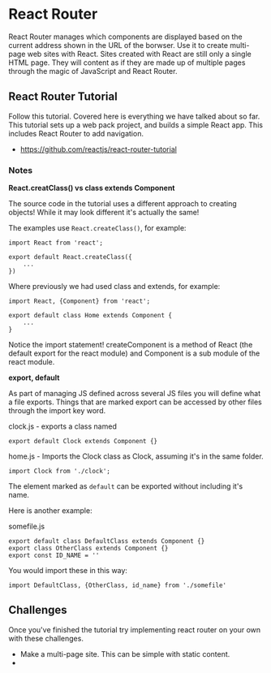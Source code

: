 # React Router 

React Router manages which components are displayed based on the current address shown in the URL of 
the borwser. Use it to create multi-page web sites with React. Sites created with React are still only
a single HTML page. They will content as if they are made up of multiple pages through the 
magic of JavaScript and React Router. 

## React Router Tutorial

Follow this tutorial. Covered here is everything we have talked about so far. This tutorial sets up 
a web pack project, and builds a simple React app. This includes React Router to add navigation. 

- https://github.com/reactjs/react-router-tutorial

### **Notes** 

**React.creatClass() vs class extends Component**

The source code in the tutorial uses a different approach to creating objects! While it may look
different it's actually the same! 

The examples use `React.createClass()`, for example: 
```
import React from 'react';

export default React.createClass({
    ...
})
```
Where previously we had used class and extends, for example: 
```
import React, {Component} from 'react';

export default class Home extends Component {
    ...
}
```
Notice the import statement! createComponent is a method of React (the default export for the react
module) and Component is a sub module of the react module. 

**export, default**

As part of managing JS defined across several JS files you will define what a file exports. Things 
that are marked export can be accessed by other files through the import key word. 

clock.js - exports a class named 
```
export default Clock extends Component {}
```
home.js - Imports the Clock class as Clock, assuming it's in the same folder.
```
import Clock from './clock';
```

The element marked as `default` can be exported without including it's name. 

Here is another example: 

somefile.js
```
export default class DefaultClass extends Component {}
export class OtherClass extends Component {}
export const ID_NAME = ''
```
You would import these in this way: 

```
import DefaultClass, {OtherClass, id_name} from './somefile'
```


## Challenges 

Once you've finished the tutorial try implementing react router on your own with these challenges. 

- Make a multi-page site. This can be simple with static content. 
- 


